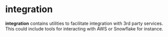 # integration

**integration** contains utilities to facilitate integration with 3rd party services.  This could include tools for interacting with AWS or Snowflake for instance.